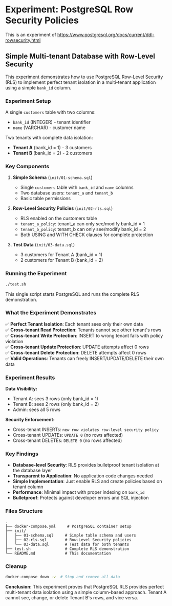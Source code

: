 # Experiment: PostgreSQL Row Security Policies

This is an experiment of https://www.postgresql.org/docs/current/ddl-rowsecurity.html

## Simple Multi-tenant Database with Row-Level Security

This experiment demonstrates how to use PostgreSQL Row-Level Security (RLS) to implement perfect tenant isolation in a multi-tenant application using a simple `bank_id` column.

### Experiment Setup

A single `customers` table with two columns:
- `bank_id` (INTEGER) - tenant identifier 
- `name` (VARCHAR) - customer name

Two tenants with complete data isolation:
- **Tenant A** (bank_id = 1) - 3 customers
- **Tenant B** (bank_id = 2) - 2 customers

### Key Components

1. **Simple Schema** (`init/01-schema.sql`)
   - Single `customers` table with `bank_id` and `name` columns
   - Two database users: `tenant_a` and `tenant_b`
   - Basic table permissions

2. **Row-Level Security Policies** (`init/02-rls.sql`)
   - RLS enabled on the customers table
   - `tenant_a_policy`: tenant_a can only see/modify bank_id = 1
   - `tenant_b_policy`: tenant_b can only see/modify bank_id = 2
   - Both USING and WITH CHECK clauses for complete protection

3. **Test Data** (`init/03-data.sql`)
   - 3 customers for Tenant A (bank_id = 1)
   - 2 customers for Tenant B (bank_id = 2)

### Running the Experiment

```bash
./test.sh
```

This single script starts PostgreSQL and runs the complete RLS demonstration.

### What the Experiment Demonstrates

✅ **Perfect Tenant Isolation**: Each tenant sees only their own data  
✅ **Cross-tenant Read Protection**: Tenants cannot see other tenant's rows  
✅ **Cross-tenant Write Protection**: INSERT to wrong tenant fails with policy violation  
✅ **Cross-tenant Update Protection**: UPDATE attempts affect 0 rows  
✅ **Cross-tenant Delete Protection**: DELETE attempts affect 0 rows  
✅ **Valid Operations**: Tenants can freely INSERT/UPDATE/DELETE their own data  

### Experiment Results

**Data Visibility:**
- Tenant A: sees 3 rows (only bank_id = 1)
- Tenant B: sees 2 rows (only bank_id = 2)
- Admin: sees all 5 rows

**Security Enforcement:**
- Cross-tenant INSERTs: `new row violates row-level security policy`
- Cross-tenant UPDATEs: `UPDATE 0` (no rows affected)
- Cross-tenant DELETEs: `DELETE 0` (no rows affected)

### Key Findings

- **Database-level Security**: RLS provides bulletproof tenant isolation at the database layer
- **Transparent to Application**: No application code changes needed
- **Simple Implementation**: Just enable RLS and create policies based on tenant column
- **Performance**: Minimal impact with proper indexing on `bank_id`
- **Bulletproof**: Protects against developer errors and SQL injection

### Files Structure

```
.
├── docker-compose.yml     # PostgreSQL container setup
├── init/
│   ├── 01-schema.sql     # Simple table schema and users
│   ├── 02-rls.sql        # Row-Level Security policies  
│   └── 03-data.sql       # Test data for both tenants
├── test.sh               # Complete RLS demonstration
└── README.md             # This documentation
```

### Cleanup

```bash
docker-compose down -v  # Stop and remove all data
```

**Conclusion:** This experiment proves that PostgreSQL RLS provides perfect multi-tenant data isolation using a simple column-based approach. Tenant A cannot see, change, or delete Tenant B's rows, and vice versa.